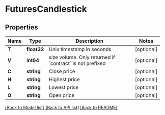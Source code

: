 # FuturesCandlestick

## Properties
Name | Type | Description | Notes
------------ | ------------- | ------------- | -------------
**T** | **float32** | Unix timestamp in seconds | [optional] 
**V** | **int64** | size volume. Only returned if &#x60;contract&#x60; is not prefixed | [optional] 
**C** | **string** | Close price | [optional] 
**H** | **string** | Highest price | [optional] 
**L** | **string** | Lowest price | [optional] 
**O** | **string** | Open price | [optional] 

[[Back to Model list]](../README.md#documentation-for-models) [[Back to API list]](../README.md#documentation-for-api-endpoints) [[Back to README]](../README.md)


